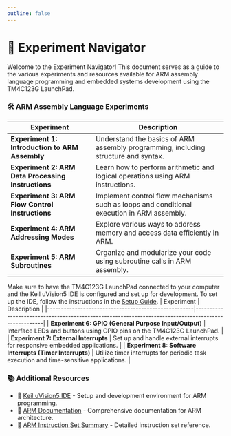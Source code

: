 ```yaml
---
outline: false
---
```

# 🧭 Experiment Navigator

Welcome to the Experiment Navigator! This document serves as a guide to the various experiments and resources available for ARM assembly language programming and embedded systems development using the TM4C123G LaunchPad.
### 🛠️ ARM Assembly Language Experiments
| Experiment                                  | Description                                                                                  |
|---------------------------------------------|----------------------------------------------------------------------------------------------|
|  **Experiment 1: Introduction to ARM Assembly**  | Understand the basics of ARM assembly programming, including structure and syntax.              |
|  **Experiment 2: ARM Data Processing Instructions** | Learn how to perform arithmetic and logical operations using ARM instructions.                  |
|  **Experiment 3: ARM Flow Control Instructions**     | Implement control flow mechanisms such as loops and conditional execution in ARM assembly.      |
|  **Experiment 4: ARM Addressing Modes**              | Explore various ways to address memory and access data efficiently in ARM.                     |
|  **Experiment 5: ARM Subroutines**                    | Organize and modularize your code using subroutine calls in ARM assembly.                      |

Make sure to have the TM4C123G LaunchPad connected to your computer and the Keil uVision5 IDE is configured and set up for development. To set up the IDE, follow the instructions in the [Setup Guide](setup.md).
| Experiment                                          | Description                                                                                         |
|-----------------------------------------------------|-----------------------------------------------------------------------------------------------------|
|  **Experiment 6: GPIO (General Purpose Input/Output)** | Interface LEDs and buttons using GPIO pins on the TM4C123G LaunchPad.                                 |
|  **Experiment 7: External Interrupts**                | Set up and handle external interrupts for responsive embedded applications.                           |
|  **Experiment 8: Software Interrupts (Timer Interrupts)** | Utilize timer interrupts for periodic task execution and time-sensitive applications.                 |

### 📚 Additional Resources
- 🔗 [Keil uVision5 IDE](https://www.keil.com/demo/eval/arm.htm) - Setup and development environment for ARM programming.
- 📑 [ARM Documentation](https://developer.arm.com/documentation/dui0041/latest/) - Comprehensive documentation for ARM architecture.
- 📝 [ARM Instruction Set Summary](https://developer.arm.com/documentation/100165/0201/Programmers-Model/Instruction-set-summary/Processor-instructions) - Detailed instruction set reference.
